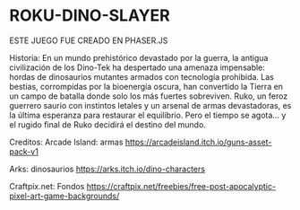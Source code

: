 # ROKU-DINO-SLAYER

ESTE JUEGO FUE CREADO EN PHASER.JS

Historia:
En un mundo prehistórico devastado por la guerra, la antigua civilización de los Dino-Tek ha despertado una amenaza impensable: hordas de dinosaurios mutantes armados con tecnología prohibida. Las bestias, corrompidas por la bioenergía oscura, han convertido la Tierra en un campo de batalla donde solo los más fuertes sobreviven.
Ruko, un feroz guerrero saurio con instintos letales y un arsenal de armas devastadoras, es la última esperanza para restaurar el equilibrio. Pero el tiempo se agota… y el rugido final de Ruko decidirá el destino del mundo.


Creditos:
Arcade Island:
armas
https://arcadeisland.itch.io/guns-asset-pack-v1

Arks:
dinosaurios
https://arks.itch.io/dino-characters

Craftpix.net:
Fondos
https://craftpix.net/freebies/free-post-apocalyptic-pixel-art-game-backgrounds/
